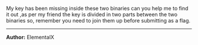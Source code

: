 My key has been missing inside these two binaries can you help me to find it out ,as per my friend the key is divided in two parts between the two binaries so, remember you need to join them up before submitting as a flag.

---
**Author:** ElementalX